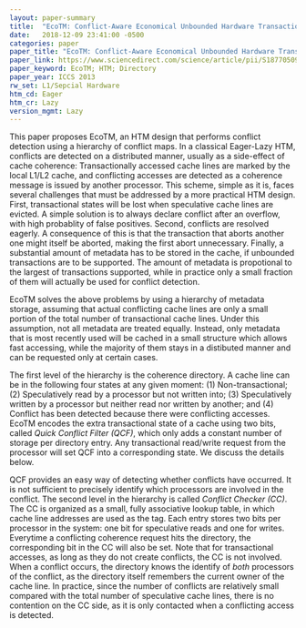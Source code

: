 ```yaml
---
layout: paper-summary
title:  "EcoTM: Conflict-Aware Economical Unbounded Hardware Transactional Memory"
date:   2018-12-09 23:41:00 -0500
categories: paper
paper_title: "EcoTM: Conflict-Aware Economical Unbounded Hardware Transactional Memory"
paper_link: https://www.sciencedirect.com/science/article/pii/S1877050913003335
paper_keyword: EcoTM; HTM; Directory
paper_year: ICCS 2013
rw_set: L1/Sepcial Hardware
htm_cd: Eager
htm_cr: Lazy
version_mgmt: Lazy
---
```


This paper proposes EcoTM, an HTM design that performs conflict detection using a hierarchy of 
conflict maps. In a classical Eager-Lazy HTM, conflicts are detected on a distributed manner, 
usually as a side-effect of cache coherence: Transactionally accessed cache lines are marked 
by the local L1/L2 cache, and conflicting accesses are detected as a coherence message is issued
by another processor. This scheme, simple as it is, faces several challenges that must be addressed 
by a more practical HTM design. First, transactional states will be lost when speculative cache lines 
are evicted. A simple solution is to always declare conflict after an overflow, with high probablity
of false positives. Second, conflicts are resolved eagerly. A consequence of this is that the transaction
that aborts another one might itself be aborted, making the first abort unnecessary. Finally, a
substantial amount of metadata has to be stored in the cache, if unbounded transactions are to be supported.
The amount of metadata is propotional to the largest of transactions supported, while in practice only
a small fraction of them will actually be used for conflict detection.

EcoTM solves the above problems by using a hierarchy of metadata storage, assuming that actual conflicting cache lines
are only a small portion of the total number of transactional cache lines. Under this assumption, not all 
metadata are treated equally. Instead, only metadata that is most recently used will be cached in a small
structure which allows fast accessing, while the majority of them stays in a distibuted manner and can be 
requested only at certain cases.

The first level of the hierarchy is the coherence directory. A cache line can be in the following four states at any 
given moment: (1) Non-transactional; (2) Speculatively read by a processor but not written into; (3) Speculatively written 
by a processor but neither read nor written by another; and (4) Conflict has been detected because there were conflicting 
accesses. EcoTM encodes the extra transactional state of a cache using two bits, called *Quick Conflict Filter (QCF)*, 
which only adds a constant number of storage per directory entry. Any transactional read/write request from the processor 
will set QCF into a corresponding state. We discuss the details below.

QCF provides an easy way of detecting whether conflicts have occurred. It is not sufficient to precisely identify 
which processors are involved in the conflict. The second level in the hierarchy is called *Conflict Checker (CC)*.
The CC is organized as a small, fully associative lookup table, in which cache line addresses are used as the tag. 
Each entry stores two bits per processor in the system: one bit for speculative reads and one for writes. 
Everytime a conflicting coherence request hits the directory, the corresponding bit in the CC will also be set.
Note that for transactional accesses, as long as they do not create conflicts, the CC is not involved. 
When a conflict occurs, the directory knows the identify of *both* processors of the conflict, as the directory
itself remembers the current owner of the cache line. In practice, since the number of conflicts are relatively
small compared with the total number of speculative cache lines, there is no contention on the CC side, as it is 
only contacted when a conflicting access is detected.

